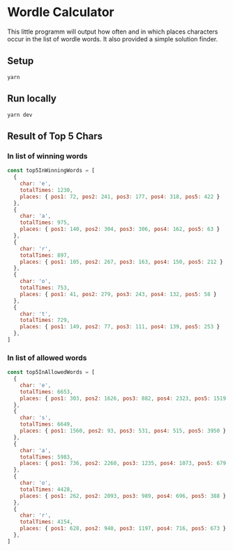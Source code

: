 # Wordle Calculator

This little programm will output how often and in which places characters occur in the list of wordle words.
It also provided a simple solution finder.

## Setup

`yarn`

## Run locally

`yarn dev`

## Result of Top 5 Chars

### In list of winning words

```js
const top5InWinningWords = [
  {
    char: 'e',
    totalTimes: 1230,
    places: { pos1: 72, pos2: 241, pos3: 177, pos4: 318, pos5: 422 }
  },
  {
    char: 'a',
    totalTimes: 975,
    places: { pos1: 140, pos2: 304, pos3: 306, pos4: 162, pos5: 63 }
  },
  {
    char: 'r',
    totalTimes: 897,
    places: { pos1: 105, pos2: 267, pos3: 163, pos4: 150, pos5: 212 }
  },
  {
    char: 'o',
    totalTimes: 753,
    places: { pos1: 41, pos2: 279, pos3: 243, pos4: 132, pos5: 58 }
  },
  {
    char: 't',
    totalTimes: 729,
    places: { pos1: 149, pos2: 77, pos3: 111, pos4: 139, pos5: 253 }
  },
]
```

### In list of allowed words

```js
const top5InAllowedWords = [
  {
    char: 'e',
    totalTimes: 6653,
    places: { pos1: 303, pos2: 1626, pos3: 882, pos4: 2323, pos5: 1519 }
  },
  {
    char: 's',
    totalTimes: 6649,
    places: { pos1: 1560, pos2: 93, pos3: 531, pos4: 515, pos5: 3950 }
  },
  {
    char: 'a',
    totalTimes: 5983,
    places: { pos1: 736, pos2: 2260, pos3: 1235, pos4: 1073, pos5: 679 }
  },
  {
    char: 'o',
    totalTimes: 4428,
    places: { pos1: 262, pos2: 2093, pos3: 989, pos4: 696, pos5: 388 }
  },
  {
    char: 'r',
    totalTimes: 4154,
    places: { pos1: 628, pos2: 940, pos3: 1197, pos4: 716, pos5: 673 }
  },
]
```